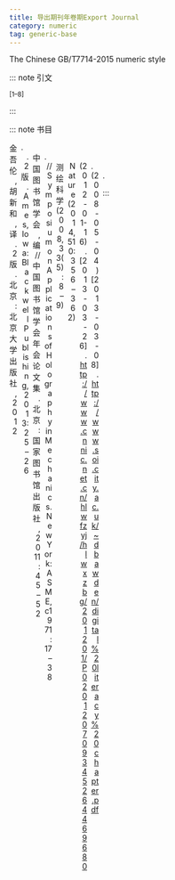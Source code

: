 ```yaml
---
title: 导出期刊年卷期Export Journal
category: numeric
tag: generic-base
---
```


<!-- 此文件由脚本自动生成，请勿手动修改！ -->

The Chinese GB/T7714-2015 numeric style


::: note 引文

<sup>[1–8]</sup>

:::



::: note 书目

  <div class="csl-bib-body">
    <div class="csl-entry">.
      <div class="csl-left-margin" style="float: left; padding-right: 0.5em;text-align: right; width: 1em;"> 金吾伦, 胡新和, 译. 2 版. 北京: 北京大学出版社, 2012</div></div>
    <div class="csl-entry">
      <div class="csl-left-margin" style="float: left; padding-right: 0.5em;text-align: right; width: 1em;">. 2 版. Ames, Iowa: Blackwell Publishing, 2013: 25–26</div></div>
    <div class="csl-entry">.
      <div class="csl-left-margin" style="float: left; padding-right: 0.5em;text-align: right; width: 1em;"> 中国图书馆学会, 编//中国图书馆学会年会论文集. 北京: 国家图书馆出版社, 2011: 45–52</div></div>
    <div class="csl-entry">
      <div class="csl-left-margin" style="float: left; padding-right: 0.5em;text-align: right; width: 1em;">//Symposium on Applications of Holography in Mechanics. New York: ASME, c1971: 17–38</div></div>
    <div class="csl-entry">
      <div class="csl-left-margin" style="float: left; padding-right: 0.5em;text-align: right; width: 1em;">测绘科学 (2008, 33(5): 8–9)</div> </div>
    <div class="csl-entry">
      <div class="csl-left-margin" style="float: left; padding-right: 0.5em;text-align: right; width: 1em;">Nature (2014, 510: 356–362)</div> </div>
    <div class="csl-entry">.
      <div class="csl-left-margin" style="float: left; padding-right: 0.5em;text-align: right; width: 1em;"> (2012-01-16) . [2013-03-26]. <a href="http://www.cnnic.net.cn/hlwfzyj/hlwxzbg/201201/P020120709345264469680">http://www.cnnic.net.cn/hlwfzyj/hlwxzbg/201201/P020120709345264469680</a></div></div>
    <div class="csl-entry">.
      <div class="csl-left-margin" style="float: left; padding-right: 0.5em;text-align: right; width: 1em;"> (2008-05-04)[2013-03-08]. <a href="http://www.soi.city.ac.uk/~dbawden/digital%20literacy%20chapter.pdf">http://www.soi.city.ac.uk/~dbawden/digital%20literacy%20chapter.pdf</a></div></div>
  </div>


:::

<!-- more -->